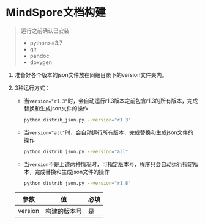 # MindSpore文档构建

> 运行之前确认已安装：
>
> - python>=3.7
> - git
> - pandoc
> - doxygen

1. 准备好各个版本的json文件放在同级目录下的version文件夹内。

2. 3种运行方式：

    - 当``version="r1.3"``时，会自动运行r1.3版本之前包含r1.3的所有版本，完成替换和生成json文件的操作

      ```bash
      python distrib_json.py --version="r1.3"
      ```

    - 当``version="all"``时，会自动运行所有版本，完成替换和生成json文件的操作

      ```bash
      python distrib_json.py --version="all"
      ```
    
    - 当``version``不是上述两种情况时，可指定版本号，程序只会自动运行指定版本，完成替换和生成json文件的操作

      ```bash
      python distrib_json.py --version="r1.8"
      ```

    | 参数 | 值 | 必填 |
    | ---- | ---- | ---- |
    | version | 构建的版本号 | 是 |
